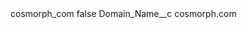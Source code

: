 <?xml version="1.0" encoding="UTF-8"?>
<CustomMetadata xmlns="http://soap.sforce.com/2006/04/metadata" xmlns:xsi="http://www.w3.org/2001/XMLSchema-instance" xmlns:xsd="http://www.w3.org/2001/XMLSchema">
    <label>cosmorph_com</label>
    <protected>false</protected>
    <values>
        <field>Domain_Name__c</field>
        <value xsi:type="xsd:string">cosmorph.com</value>
    </values>
</CustomMetadata>

